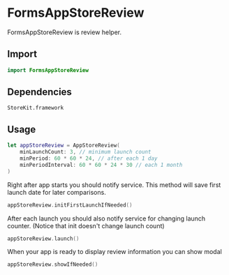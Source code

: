 # FormsAppStoreReview

FormsAppStoreReview is review helper.

## Import

```swift
import FormsAppStoreReview
```

## Dependencies

```
StoreKit.framework
```

## Usage

```swift
let appStoreReview = AppStoreReview(
    minLaunchCount: 3, // minimum launch count
    minPeriod: 60 * 60 * 24, // after each 1 day
    minPeriodInterval: 60 * 60 * 24 * 30 // each 1 month
)
```

Right after app starts you should notify service. This method will save first launch date for later comparisons.

```swift
appStoreReview.initFirstLaunchIfNeeded()
```

After each launch you should also notify service for changing launch counter. (Notice that init doesn't change launch count)

```swift
appStoreReview.launch()
```

When your app is ready to display review information you can show modal 

```swift
appStoreReview.showIfNeeded()
```